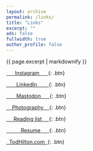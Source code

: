 ```yaml
---
layout: archive
permalink: /links/
title: "Links"
excerpt: ""
ads: false
fullwidth: true
author_profile: false
---
```


<!-- Instructions for buttons: https://mmistakes.github.io/minimal-mistakes/markup/markup-html-tags-and-formatting/#buttons -->
<!-- More instructions for buttons: https://mmistakes.github.io/minimal-mistakes/docs/utility-classes/#buttons -->

{{ page.excerpt | markdownify }}

[&nbsp;&nbsp;&nbsp;&nbsp;&nbsp; Instagram &nbsp;&nbsp;&nbsp;&nbsp;&nbsp;](https://instagram.com/HiltonTod){: .btn}

[&nbsp;&nbsp;&nbsp;&nbsp;&nbsp;&nbsp; LinkedIn &nbsp;&nbsp;&nbsp;&nbsp;&nbsp;&nbsp;&nbsp;](https://www.linkedin.com/in/todhilton){: .btn}

[&nbsp;&nbsp;&nbsp;&nbsp;&nbsp;&nbsp; Mastodon &nbsp;&nbsp;&nbsp;&nbsp;&nbsp;](https://hachyderm.io/@HiltonTod){: .btn}

[&nbsp;&nbsp;&nbsp; Photography &nbsp;&nbsp;&nbsp;](https://photos.todhilton.com/){: .btn}

[&nbsp;&nbsp;&nbsp;&nbsp; Reading list &nbsp;&nbsp;&nbsp;&nbsp;](/reads/books){: .btn}

[&nbsp;&nbsp;&nbsp;&nbsp;&nbsp;&nbsp;&nbsp;&nbsp;&nbsp; Resume &nbsp;&nbsp;&nbsp;&nbsp;&nbsp;](/resume){: .btn}

[&nbsp; TodHilton.com &nbsp;](https://todhilton.com){: .btn}

